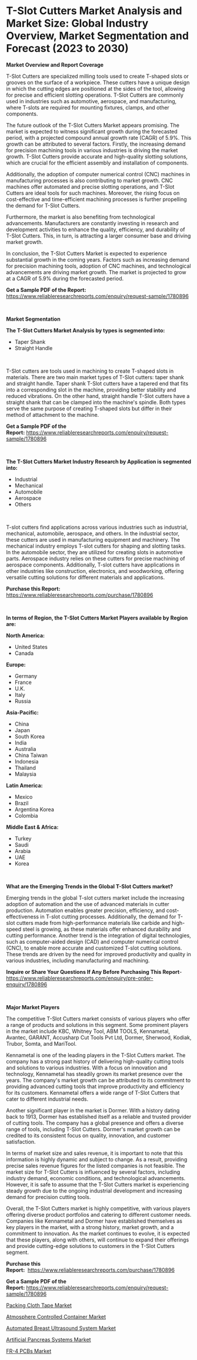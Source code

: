 <p><h1>T-Slot Cutters Market Analysis and Market Size: Global Industry Overview, Market Segmentation and Forecast (2023 to 2030)</h1></p><p><strong>Market Overview and Report Coverage</strong></p>
<p><p>T-Slot Cutters are specialized milling tools used to create T-shaped slots or grooves on the surface of a workpiece. These cutters have a unique design in which the cutting edges are positioned at the sides of the tool, allowing for precise and efficient slotting operations. T-Slot Cutters are commonly used in industries such as automotive, aerospace, and manufacturing, where T-slots are required for mounting fixtures, clamps, and other components.</p><p>The future outlook of the T-Slot Cutters Market appears promising. The market is expected to witness significant growth during the forecasted period, with a projected compound annual growth rate (CAGR) of 5.9%. This growth can be attributed to several factors. Firstly, the increasing demand for precision machining tools in various industries is driving the market growth. T-Slot Cutters provide accurate and high-quality slotting solutions, which are crucial for the efficient assembly and installation of components.</p><p>Additionally, the adoption of computer numerical control (CNC) machines in manufacturing processes is also contributing to market growth. CNC machines offer automated and precise slotting operations, and T-Slot Cutters are ideal tools for such machines. Moreover, the rising focus on cost-effective and time-efficient machining processes is further propelling the demand for T-Slot Cutters.</p><p>Furthermore, the market is also benefiting from technological advancements. Manufacturers are constantly investing in research and development activities to enhance the quality, efficiency, and durability of T-Slot Cutters. This, in turn, is attracting a larger consumer base and driving market growth.</p><p>In conclusion, the T-Slot Cutters Market is expected to experience substantial growth in the coming years. Factors such as increasing demand for precision machining tools, adoption of CNC machines, and technological advancements are driving market growth. The market is projected to grow at a CAGR of 5.9% during the forecasted period.</p></p>
<p><strong>Get a Sample PDF of the Report:</strong> <a href="https://www.reliableresearchreports.com/enquiry/request-sample/1780896">https://www.reliableresearchreports.com/enquiry/request-sample/1780896</a></p>
<p>&nbsp;</p>
<p><strong>Market Segmentation</strong></p>
<p><strong>The T-Slot Cutters Market Analysis by types is segmented into:</strong></p>
<p><ul><li>Taper Shank</li><li>Straight Handle</li></ul></p>
<p>&nbsp;</p>
<p><p>T-Slot cutters are tools used in machining to create T-shaped slots in materials. There are two main market types of T-Slot cutters: taper shank and straight handle. Taper shank T-Slot cutters have a tapered end that fits into a corresponding slot in the machine, providing better stability and reduced vibrations. On the other hand, straight handle T-Slot cutters have a straight shank that can be clamped into the machine's spindle. Both types serve the same purpose of creating T-shaped slots but differ in their method of attachment to the machine.</p></p>
<p><strong>Get a Sample PDF of the Report:</strong>&nbsp;<a href="https://www.reliableresearchreports.com/enquiry/request-sample/1780896">https://www.reliableresearchreports.com/enquiry/request-sample/1780896</a></p>
<p>&nbsp;</p>
<p><strong>The T-Slot Cutters Market Industry Research by Application is segmented into:</strong></p>
<p><ul><li>Industrial</li><li>Mechanical</li><li>Automobile</li><li>Aerospace</li><li>Others</li></ul></p>
<p>&nbsp;</p>
<p><p>T-slot cutters find applications across various industries such as industrial, mechanical, automobile, aerospace, and others. In the industrial sector, these cutters are used in manufacturing equipment and machinery. The mechanical industry employs T-slot cutters for shaping and slotting tasks. In the automobile sector, they are utilized for creating slots in automotive parts. Aerospace industry relies on these cutters for precise machining of aerospace components. Additionally, T-slot cutters have applications in other industries like construction, electronics, and woodworking, offering versatile cutting solutions for different materials and applications.</p></p>
<p><strong>Purchase this Report:</strong>&nbsp; <a href="https://www.reliableresearchreports.com/purchase/1780896">https://www.reliableresearchreports.com/purchase/1780896</a></p>
<p>&nbsp;</p>
<p><strong>In terms of Region, the T-Slot Cutters Market Players available by Region are:</strong></p>
<p>
    <p> <strong> North America: </strong>
        <ul>
            <li>United States</li>
            <li>Canada</li>
        </ul>
        </p> 
    <p> <strong> Europe: </strong>
        <ul>
            <li>Germany</li>
            <li>France</li>
            <li>U.K.</li>
            <li>Italy</li>
            <li>Russia</li>
        </ul>
        </p> 
    <p> <strong> Asia-Pacific: </strong>
        <ul>
            <li>China</li>
            <li>Japan</li>
            <li>South Korea</li>
            <li>India</li>
            <li>Australia</li>
            <li>China Taiwan</li>
            <li>Indonesia</li>
            <li>Thailand</li>
            <li>Malaysia</li>
        </ul>
        </p> 
    <p> <strong> Latin America: </strong>
        <ul>
            <li>Mexico</li>
            <li>Brazil</li>
            <li>Argentina Korea</li>
            <li>Colombia</li>
        </ul>
        </p> 
    <p> <strong> Middle East & Africa: </strong>
        <ul>
            <li>Turkey</li>
            <li>Saudi</li>
            <li>Arabia</li>
            <li>UAE</li>
            <li>Korea</li>
        </ul>
    </p>
    </p>
<p>&nbsp;</p>
<p><strong>What are the Emerging Trends in the Global T-Slot Cutters market?</strong></p>
<p><p>Emerging trends in the global T-slot cutters market include the increasing adoption of automation and the use of advanced materials in cutter production. Automation enables greater precision, efficiency, and cost-effectiveness in T-slot cutting processes. Additionally, the demand for T-slot cutters made from high-performance materials like carbide and high-speed steel is growing, as these materials offer enhanced durability and cutting performance. Another trend is the integration of digital technologies, such as computer-aided design (CAD) and computer numerical control (CNC), to enable more accurate and customized T-slot cutting solutions. These trends are driven by the need for improved productivity and quality in various industries, including manufacturing and machining.</p></p>
<p><strong>Inquire or Share Your Questions If Any Before Purchasing This Report</strong>- <a href="https://www.reliableresearchreports.com/enquiry/pre-order-enquiry/1780896">https://www.reliableresearchreports.com/enquiry/pre-order-enquiry/1780896</a></p>
<p>&nbsp;</p>
<p><strong>Major Market Players</strong></p>
<p><p>The competitive T-Slot Cutters market consists of various players who offer a range of products and solutions in this segment. Some prominent players in the market include KBC, Whitney Tool, ABM TOOLS, Kennametal, Avantec, GARANT, Accusharp Cut Tools Pvt Ltd, Dormer, Sherwood, Kodiak, Trubor, Somta, and MariTool. </p><p>Kennametal is one of the leading players in the T-Slot Cutters market. The company has a strong past history of delivering high-quality cutting tools and solutions to various industries. With a focus on innovation and technology, Kennametal has steadily grown its market presence over the years. The company's market growth can be attributed to its commitment to providing advanced cutting tools that improve productivity and efficiency for its customers. Kennametal offers a wide range of T-Slot Cutters that cater to different industrial needs.</p><p>Another significant player in the market is Dormer. With a history dating back to 1913, Dormer has established itself as a reliable and trusted provider of cutting tools. The company has a global presence and offers a diverse range of tools, including T-Slot Cutters. Dormer's market growth can be credited to its consistent focus on quality, innovation, and customer satisfaction.</p><p>In terms of market size and sales revenue, it is important to note that this information is highly dynamic and subject to change. As a result, providing precise sales revenue figures for the listed companies is not feasible. The market size for T-Slot Cutters is influenced by several factors, including industry demand, economic conditions, and technological advancements. However, it is safe to assume that the T-Slot Cutters market is experiencing steady growth due to the ongoing industrial development and increasing demand for precision cutting tools.</p><p>Overall, the T-Slot Cutters market is highly competitive, with various players offering diverse product portfolios and catering to different customer needs. Companies like Kennametal and Dormer have established themselves as key players in the market, with a strong history, market growth, and a commitment to innovation. As the market continues to evolve, it is expected that these players, along with others, will continue to expand their offerings and provide cutting-edge solutions to customers in the T-Slot Cutters segment.</p></p>
<p><strong>Purchase this Report:</strong>&nbsp;&nbsp;<a href="https://www.reliableresearchreports.com/purchase/1780896">https://www.reliableresearchreports.com/purchase/1780896</a></p>
<p></p>
<p><strong>Get a Sample PDF of the Report:</strong>&nbsp;<a href="https://www.reliableresearchreports.com/enquiry/request-sample/1780896">https://www.reliableresearchreports.com/enquiry/request-sample/1780896</a></p>
<p><p><a href="https://medium.com/@horlandkidd/packing-cloth-tape-market-exploring-market-share-market-trends-and-future-growth-f4aab1a32deb">Packing Cloth Tape Market</a></p><p><a href="https://medium.com/@slanecode210/atmosphere-controlled-container-market-comprehensive-assessment-by-type-application-and-465e8ca7963b">Atmosphere Controlled Container Market</a></p><p><a href="https://www.linkedin.com/pulse/automated-breast-ultrasound-system-market-size-growth-forecast-db2af/">Automated Breast Ultrasound System Market</a></p><p><a href="https://www.linkedin.com/pulse/artificial-pancreas-systems-market-research-report-provides-yv15e/">Artificial Pancreas Systems Market</a></p><p><a href="https://github.com/rahu1501/Market-Research-Report-List-1/blob/main/fr-4-pcbs-market.md">FR-4 PCBs Market</a></p></p>